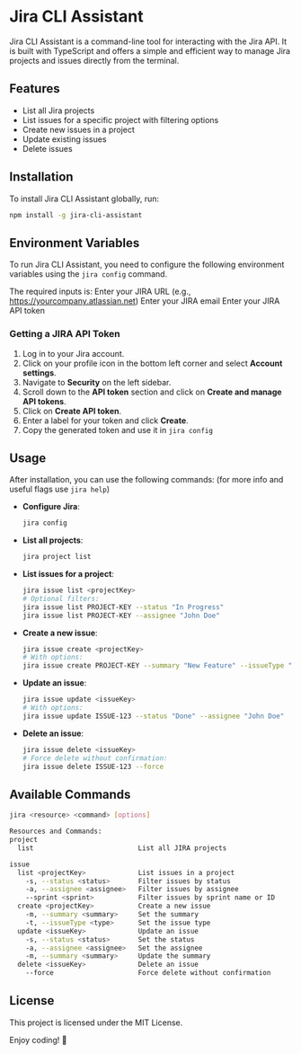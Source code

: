 # Jira CLI Assistant

Jira CLI Assistant is a command-line tool for interacting with the Jira API. It is built with TypeScript and offers a simple and efficient way to manage Jira projects and issues directly from the terminal.

## Features

- List all Jira projects
- List issues for a specific project with filtering options
- Create new issues in a project
- Update existing issues
- Delete issues

## Installation

To install Jira CLI Assistant globally, run:

```bash
npm install -g jira-cli-assistant
```

## Environment Variables

To run Jira CLI Assistant, you need to configure the following environment variables using the `jira config` command.

The required inputs is:
Enter your JIRA URL (e.g., https://yourcompany.atlassian.net)
Enter your JIRA email
Enter your JIRA API token

### Getting a JIRA API Token

1. Log in to your Jira account.
2. Click on your profile icon in the bottom left corner and select **Account settings**.
3. Navigate to **Security** on the left sidebar.
4. Scroll down to the **API token** section and click on **Create and manage API tokens**.
5. Click on **Create API token**.
6. Enter a label for your token and click **Create**.
7. Copy the generated token and use it in `jira config`

## Usage

After installation, you can use the following commands:
(for more info and useful flags use `jira help`)

- **Configure Jira**:
  ```bash
  jira config
  ```

- **List all projects**:
  ```bash
  jira project list
  ```

- **List issues for a project**:
  ```bash
  jira issue list <projectKey>
  # Optional filters:
  jira issue list PROJECT-KEY --status "In Progress"
  jira issue list PROJECT-KEY --assignee "John Doe"
  ```

- **Create a new issue**:
  ```bash
  jira issue create <projectKey>
  # With options:
  jira issue create PROJECT-KEY --summary "New Feature" --issueType "Story"
  ```

- **Update an issue**:
  ```bash
  jira issue update <issueKey>
  # With options:
  jira issue update ISSUE-123 --status "Done" --assignee "John Doe"
  ```

- **Delete an issue**:
  ```bash
  jira issue delete <issueKey>
  # Force delete without confirmation:
  jira issue delete ISSUE-123 --force
  ```

## Available Commands

```bash
jira <resource> <command> [options]

Resources and Commands:
project
  list                          List all JIRA projects

issue
  list <projectKey>             List issues in a project
    -s, --status <status>       Filter issues by status
    -a, --assignee <assignee>   Filter issues by assignee
    --sprint <sprint>           Filter issues by sprint name or ID
  create <projectKey>           Create a new issue
    -m, --summary <summary>     Set the summary
    -t, --issueType <type>      Set the issue type
  update <issueKey>             Update an issue
    -s, --status <status>       Set the status
    -a, --assignee <assignee>   Set the assignee
    -m, --summary <summary>     Update the summary
  delete <issueKey>             Delete an issue
    --force                     Force delete without confirmation
```

## License

This project is licensed under the MIT License.

Enjoy coding! 🎉